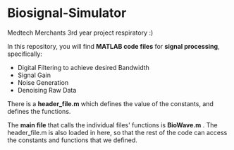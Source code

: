 # Biosignal-Simulator
Medtech Merchants 3rd year project respiratory :)

In this repository, you will find **MATLAB code files** for **signal processing**, specifically:
- Digital Filtering to achieve desired Bandwidth
- Signal Gain
- Noise Generation
- Denoising Raw Data

There is a **header_file.m** which defines the value of the constants, and defines the functions.

The **main file** that calls the individual files' functions is **BioWave.m** . The header_file.m is also loaded in here, so that the rest of the code can access the constants and functions that we defined.